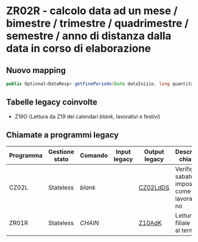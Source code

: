 # ZR02R - calcolo data ad un mese / bimestre / trimestre / quadrimestre / semestre / anno di distanza dalla data in corso di elaborazione

## Nuovo mapping
```java
public Optional<DataResp> getFinePeriodo(Date dataInizio, long quantità)
```

## Tabelle legacy coinvolte
- Z19O (Lettura da Z19 dei calendari *blank*, lavorativi e festivi)

## Chiamate a programmi legacy

| Programma | Gestione stato | Comando | Input legacy | Output legacy           | Descrizione chiamata                                       | Dettaglio     |
| --------- | -------------- | ------- | ------------ | ----------------------- | ---------------------------------------------------------- | ----------------- |
| CZ02L     | Stateless      | *blank* |              | [CZ02LdDS](CZ02LdDS.md) | Verifica se sabato sia impostato come data lavorativa o no | [CZ02L](CZ02L.md) |
| ZR01R     | Stateless      | *CHAIN* |              | [Z10AdK](Z10AdK.md)     | Lettura filiale legata al terminale                        | [Z11Z](Z11Z.md)   |
